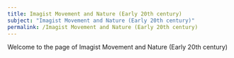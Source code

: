 ```yaml
---
title: Imagist Movement and Nature (Early 20th century)
subject: "Imagist Movement and Nature (Early 20th century)"
permalink: /Imagist Movement and Nature (Early 20th century)
---
```


Welcome to the page of Imagist Movement and Nature (Early 20th century)
